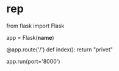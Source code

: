# rep
from flask import Flask

app = Flask(__name__)

@app.route('/')
def index():
  return "privet"

app.run(port='8000')
